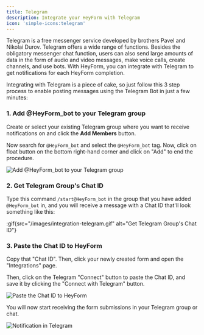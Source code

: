 ```yaml
---
title: Telegram
description: Integrate your HeyForm with Telegram
icon: 'simple-icons:telegram'
---
```


Telegram is a free messenger service developed by brothers Pavel and Nikolai Durov. Telegram offers a wide range of functions. Besides the obligatory messenger chat function, users can also send large amounts of data in the form of audio and video messages, make voice calls, create channels, and use bots. With HeyForm, you can integrate with Telegram to get notifications for each HeyForm completion.

Integrating with Telegram is a piece of cake, so just follow this 3 step process to enable posting messages using the Telegram Bot in just a few minutes:

### 1. Add @HeyForm_bot to your Telegram group

Create or select your existing Telegram group where you want to receive notifications on and click the **Add Members** button.

Now search for `@HeyForm_bot` and select the `@HeyForm_bot` tag. Now, click on float button on the bottom right-hand corner and click on "Add" to end the procedure.

<img
  src="/images/integration-telegram.png"
  alt="Add @HeyForm_bot to your Telegram group"
  data-zoomable
/>

### 2. Get Telegram Group's Chat ID

Type this command `/start@HeyForm_bot` in the group that you have added `@HeyForm_bot` in, and you will receive a message with a Chat ID that'll look something like this:

:gif{src="/images/integration-telegram.gif" alt="Get Telegram Group's Chat ID"}

### 3. Paste the Chat ID to HeyForm

Copy that "Chat ID". Then, click your newly created form and open the "Integrations" page.

Then, click on the Telegram "Connect" button to paste the Chat ID, and save it by clicking the "Connect with Telegram" button.

<img
  src="/images/integration-telegram-02.png"
  alt="Paste the Chat ID to HeyForm"
  data-zoomable
/>

You will now start receiving the form submissions in your Telegram group or chat.

<img
  src="/images/integration-telegram-03.png"
  alt="Notification in Telegram"
/>
